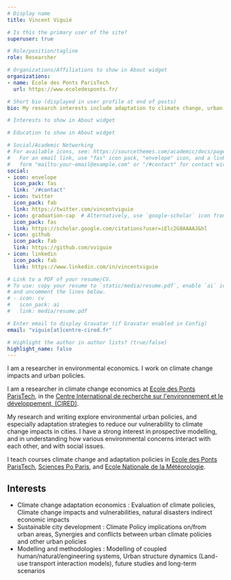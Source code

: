 ```yaml
---
# Display name
title: Vincent Viguié

# Is this the primary user of the site?
superuser: true

# Role/position/tagline
role: Researcher

# Organizations/Affiliations to show in About widget
organizations:
- name: École des Ponts ParisTech
  url: https://www.ecoledesponts.fr/

# Short bio (displayed in user profile at end of posts)
bio: My research interests include adaptation to climate change, urban policies, and sustainable development in general.

# Interests to show in About widget

# Education to show in About widget

# Social/Academic Networking
# For available icons, see: https://sourcethemes.com/academic/docs/page-builder/#icons
#   For an email link, use "fas" icon pack, "envelope" icon, and a link in the
#   form "mailto:your-email@example.com" or "/#contact" for contact widget.
social:
- icon: envelope
  icon_pack: fas
  link: '/#contact'
- icon: twitter
  icon_pack: fab
  link: https://twitter.com/vincentviguie
- icon: graduation-cap  # Alternatively, use `google-scholar` icon from `ai` icon pack
  icon_pack: fas
  link: https://scholar.google.com/citations?user=iElc2G8AAAAJ&hl
- icon: github
  icon_pack: fab
  link: https://github.com/vviguie
- icon: linkedin
  icon_pack: fab
  link: https://www.linkedin.com/in/vincentviguie

# Link to a PDF of your resume/CV.
# To use: copy your resume to `static/media/resume.pdf`, enable `ai` icons in `params.toml`, 
# and uncomment the lines below.
# - icon: cv
#   icon_pack: ai
#   link: media/resume.pdf

# Enter email to display Gravatar (if Gravatar enabled in Config)
email: "viguie[at]centre-cired.fr"

# Highlight the author in author lists? (true/false)
highlight_name: false
---
```


I am a researcher in environmental economics. I work on climate change impacts and urban policies.

I am a researcher in climate change economics at [Ecole des Ponts ParisTech](https://www.ecoledesponts.fr/), in the  [Centre International de recherche sur l'environnement et le développement, (CIRED)](www.centre-cired.fr).  

My research and writing explore environmental urban policies, and especially adaptation strategies to reduce our vulnerability to climate change impacts in cities. I have a strong interest in prospective modelling, and in understanding how various environmental concerns interact with each other, and with social issues. 

I teach courses climate change and adaptation policies in [Ecole des Ponts ParisTech](https://www.ecoledesponts.fr/), [Sciences Po Paris](https://www.sciencespo.fr/ecole-urbaine/fr/governing-ecological-transitions-european-cities.html), and [Ecole Nationale de la Météorologie](http://www.enm-toulouse.fr/).

## Interests
- Climate change adaptation economics : Evaluation of climate policies, Climate change impacts and vulnerabilities, natural disasters indirect economic impacts
- Sustainable city development : Climate Policy implications on/from urban areas, Synergies and conflicts between urban climate policies and other urban policies
- Modelling and methodologies : Modelling of coupled human/natural/engineering systems, Urban structure dynamics (Land-use transport interaction models), future studies and long-term scenarios
